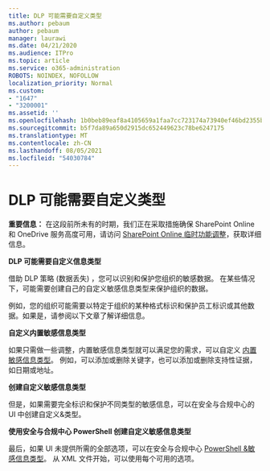 ```yaml
---
title: DLP 可能需要自定义类型
ms.author: pebaum
author: pebaum
manager: laurawi
ms.date: 04/21/2020
ms.audience: ITPro
ms.topic: article
ms.service: o365-administration
ROBOTS: NOINDEX, NOFOLLOW
localization_priority: Normal
ms.custom:
- "1647"
- "3200001"
ms.assetid: ''
ms.openlocfilehash: 1b0beb89eaf8a4105659a1faa7cc723174a73940ef46bd2355bdddfee7b94adb
ms.sourcegitcommit: b5f7da89a650d2915dc652449623c78be6247175
ms.translationtype: MT
ms.contentlocale: zh-CN
ms.lasthandoff: 08/05/2021
ms.locfileid: "54030784"
---
```

# <a name="dlp-might-need-a-custom-type"></a>DLP 可能需要自定义类型

**重要信息：** 在这段前所未有的时期，我们正在采取措施确保 SharePoint Online 和 OneDrive 服务高度可用，请访问 [SharePoint Online 临时功能调整](https://aka.ms/ODSPAdjustments)，获取详细信息。

**DLP 可能需要自定义信息类型**

借助 DLP 策略 (数据丢失) ，您可以识别和保护您组织的敏感数据。 在某些情况下，可能需要创建自己的自定义敏感信息类型来保护组织的数据。 

例如，您的组织可能需要以特定于组织的某种格式标识和保护员工标识或其他数据。如果是，请参阅以下文章了解详细信息。
  
 **自定义内置敏感信息类型**
  
如果只需做一些调整，内置敏感信息类型就可以满足您的需求，可以自定义 [内置敏感信息类型](https://docs.microsoft.com/microsoft-365/compliance/customize-a-built-in-sensitive-information-type)。 例如，可以添加或删除关键字，也可以添加或删除支持性证据，如日期或地址。
  
 **创建自定义敏感信息类型**
  
但是，如果需要完全标识和保护不同类型的敏感信息，可以在安全与合规中心的 UI 中创建自定义[](https://docs.microsoft.com/microsoft-365/compliance/create-a-custom-sensitive-information-type)&类型。
  
**使用安全与合规中心 PowerShell 创建自定义敏感信息类型**

最后，如果 UI 未提供所需的全部选项，可以在安全与合规中心 [PowerShell &敏感信息类型](https://docs.microsoft.com/microsoft-365/compliance/create-a-custom-sensitive-information-type-in-scc-powershell)。 从 XML 文件开始，可以使用每个可用的选项。
